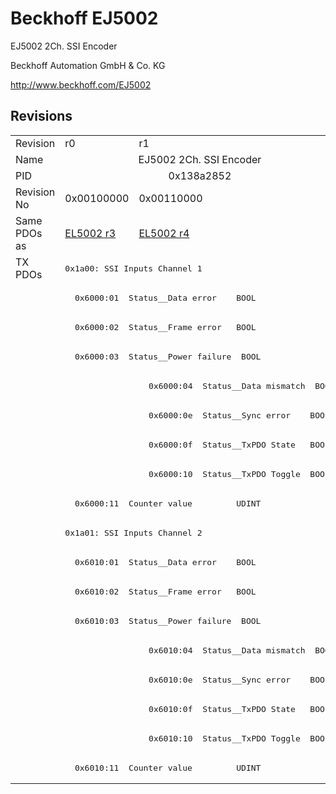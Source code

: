 # Beckhoff EJ5002

EJ5002 2Ch. SSI Encoder

Beckhoff Automation GmbH & Co. KG

http://www.beckhoff.com/EJ5002

## Revisions
<table>
<tr >
<td>Revision</td>
<td>r0</td>
<td>r1</td>
</tr>
<tr >
<td>Name</td>
<td colspan=2 align="center">EJ5002 2Ch. SSI Encoder</td>
</tr>
<tr >
<td>PID</td>
<td colspan=2 align="center">0x138a2852</td>
</tr>
<tr >
<td>Revision No</td>
<td>0x00100000</td>
<td>0x00110000</td>
</tr>
<tr >
<td>Same PDOs as</td>
<td><a href="EL5002">EL5002 r3</a></td>
<td><a href="EL5002">EL5002 r4</a></td>
</tr>
<tr class="txpdo pdosection">
<td rowspan=18 valign=top>TX PDOs</td>
<td colspan=2 align="left"><pre>0x1a00: SSI Inputs Channel 1</pre></td>
<td></td>
</tr>
<tr class="txpdo">
<td colspan=2 align="left"><pre>  0x6000:01  Status__Data error    BOOL</pre></td>
</tr>
<tr class="txpdo">
<td colspan=2 align="left"><pre>  0x6000:02  Status__Frame error   BOOL</pre></td>
</tr>
<tr class="txpdo">
<td colspan=2 align="left"><pre>  0x6000:03  Status__Power failure  BOOL</pre></td>
</tr>
<tr class="txpdo">
<td></td>
<td><pre>  0x6000:04  Status__Data mismatch  BOOL</pre></td>
</tr>
<tr class="txpdo">
<td></td>
<td><pre>  0x6000:0e  Status__Sync error    BOOL</pre></td>
</tr>
<tr class="txpdo">
<td></td>
<td><pre>  0x6000:0f  Status__TxPDO State   BOOL</pre></td>
</tr>
<tr class="txpdo">
<td></td>
<td><pre>  0x6000:10  Status__TxPDO Toggle  BOOL</pre></td>
</tr>
<tr class="txpdo">
<td colspan=2 align="left"><pre>  0x6000:11  Counter value         UDINT</pre></td>
</tr>
<tr class="txpdo pdosection">
<td colspan=2 align="left"><pre>0x1a01: SSI Inputs Channel 2</pre></td>
</tr>
<tr class="txpdo">
<td colspan=2 align="left"><pre>  0x6010:01  Status__Data error    BOOL</pre></td>
</tr>
<tr class="txpdo">
<td colspan=2 align="left"><pre>  0x6010:02  Status__Frame error   BOOL</pre></td>
</tr>
<tr class="txpdo">
<td colspan=2 align="left"><pre>  0x6010:03  Status__Power failure  BOOL</pre></td>
</tr>
<tr class="txpdo">
<td></td>
<td><pre>  0x6010:04  Status__Data mismatch  BOOL</pre></td>
</tr>
<tr class="txpdo">
<td></td>
<td><pre>  0x6010:0e  Status__Sync error    BOOL</pre></td>
</tr>
<tr class="txpdo">
<td></td>
<td><pre>  0x6010:0f  Status__TxPDO State   BOOL</pre></td>
</tr>
<tr class="txpdo">
<td></td>
<td><pre>  0x6010:10  Status__TxPDO Toggle  BOOL</pre></td>
</tr>
<tr class="txpdo">
<td colspan=2 align="left"><pre>  0x6010:11  Counter value         UDINT</pre></td>
</tr>
</table>
